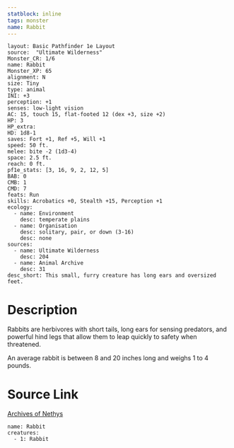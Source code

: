 ```yaml
---
statblock: inline
tags: monster
name: Rabbit
---
```

```statblock
layout: Basic Pathfinder 1e Layout
source:  "Ultimate Wilderness"
Monster_CR: 1/6
name: Rabbit
Monster_XP: 65
alignment: N
size: Tiny
type: animal
INI: +3
perception: +1
senses: low-light vision
AC: 15, touch 15, flat-footed 12 (dex +3, size +2)
HP: 3
HP_extra: 
HD: 1d8-1
saves: Fort +1, Ref +5, Will +1
speed: 50 ft.
melee: bite -2 (1d3-4)
space: 2.5 ft.
reach: 0 ft.
pf1e_stats: [3, 16, 9, 2, 12, 5]
BAB: 0
CMB: 1
CMD: 7
feats: Run
skills: Acrobatics +0, Stealth +15, Perception +1
ecology:
  - name: Environment
    desc: temperate plains
  - name: Organisation
    desc: solitary, pair, or down (3-16)
    desc: none
sources:
  - name: Ultimate Wilderness
    desc: 204
  - name: Animal Archive
    desc: 31
desc_short: This small, furry creature has long ears and oversized feet.
```
# Description
Rabbits are herbivores with short tails, long ears for sensing predators, and powerful hind legs that allow them to leap quickly to safety when threatened.

 An average rabbit is between 8 and 20 inches long and weighs 1 to 4 pounds.
# Source Link
[Archives of Nethys](https://aonprd.com/MonsterDisplay.aspx?ItemName=Rabbit)
```encounter-table
name: Rabbit
creatures:
  - 1: Rabbit
```
